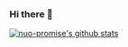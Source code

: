 ### Hi there 👋

[![nuo-promise's github stats](https://github-readme-stats.vercel.app/api?username=nuo-promise&show_icons=true&count_private=true&include_all_commits=true&theme=material-palenight)](https://github.com/anuraghazra/github-readme-stats)

<!--
**nuo-promise/nuo-promise** is a ✨ _special_ ✨ repository because its `README.md` (this file) appears on your GitHub profile.

Here are some ideas to get you started:

- 🔭 I’m currently working on ...
- 🌱 I’m currently learning ...
- 👯 I’m looking to collaborate on ...
- 🤔 I’m looking for help with ...
- 💬 Ask me about ...
- 📫 How to reach me: ...
- 😄 Pronouns: ...
- ⚡ Fun fact: ...
-->
